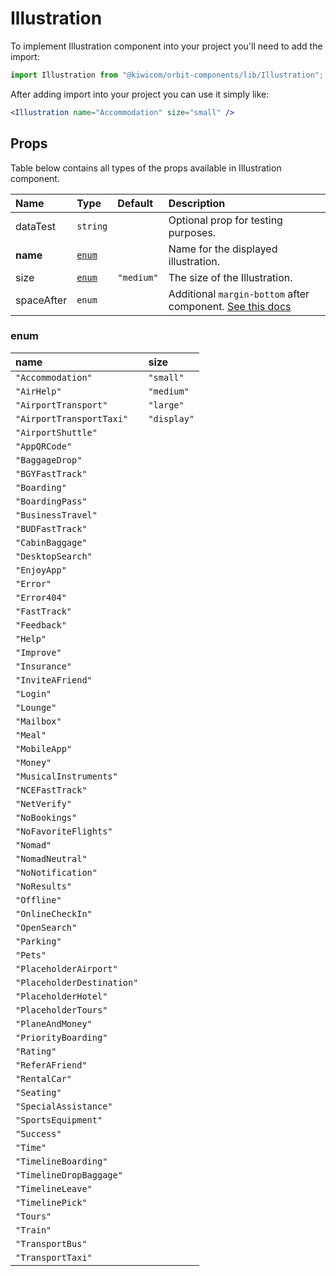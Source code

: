 # Illustration

To implement Illustration component into your project you'll need to add the import:

```jsx
import Illustration from "@kiwicom/orbit-components/lib/Illustration";
```

After adding import into your project you can use it simply like:

```jsx
<Illustration name="Accommodation" size="small" />
```

## Props

Table below contains all types of the props available in Illustration component.

| Name       | Type            | Default    | Description                                                                                                                                     |
| :--------- | :-------------- | :--------- | :---------------------------------------------------------------------------------------------------------------------------------------------- |
| dataTest   | `string`        |            | Optional prop for testing purposes.                                                                                                             |
| **name**   | [`enum`](#enum) |            | Name for the displayed illustration.                                                                                                            |
| size       | [`enum`](#enum) | `"medium"` | The size of the Illustration.                                                                                                                   |
| spaceAfter | `enum`          |            | Additional `margin-bottom` after component. [See this docs](https://github.com/kiwicom/orbit-components/tree/master/src/common/getSpacingToken) |

### enum

| name                       | size        |
| :------------------------- | :---------- |
| `"Accommodation"`          | `"small"`   |
| `"AirHelp"`                | `"medium"`  |
| `"AirportTransport"`       | `"large"`   |
| `"AirportTransportTaxi"`   | `"display"` |
| `"AirportShuttle"`         |
| `"AppQRCode"`              |
| `"BaggageDrop"`            |
| `"BGYFastTrack"`           |
| `"Boarding"`               |
| `"BoardingPass"`           |
| `"BusinessTravel"`         |
| `"BUDFastTrack"`           |
| `"CabinBaggage"`           |
| `"DesktopSearch"`          |
| `"EnjoyApp"`               |
| `"Error"`                  |
| `"Error404"`               |
| `"FastTrack"`              |
| `"Feedback"`               |
| `"Help"`                   |
| `"Improve"`                |
| `"Insurance"`              |
| `"InviteAFriend"`          |
| `"Login"`                  |
| `"Lounge"`                 |
| `"Mailbox"`                |
| `"Meal"`                   |
| `"MobileApp"`              |
| `"Money"`                  |
| `"MusicalInstruments"`     |
| `"NCEFastTrack"`           |
| `"NetVerify"`              |
| `"NoBookings"`             |
| `"NoFavoriteFlights"`      |
| `"Nomad"`                  |
| `"NomadNeutral"`           |
| `"NoNotification"`         |
| `"NoResults"`              |
| `"Offline"`                |
| `"OnlineCheckIn"`          |
| `"OpenSearch"`             |
| `"Parking"`                |
| `"Pets"`                   |
| `"PlaceholderAirport"`     |
| `"PlaceholderDestination"` |
| `"PlaceholderHotel"`       |
| `"PlaceholderTours"`       |
| `"PlaneAndMoney"`          |
| `"PriorityBoarding"`       |
| `"Rating"`                 |
| `"ReferAFriend"`           |
| `"RentalCar"`              |
| `"Seating"`                |
| `"SpecialAssistance"`      |
| `"SportsEquipment"`        |
| `"Success"`                |
| `"Time"`                   |
| `"TimelineBoarding"`       |
| `"TimelineDropBaggage"`    |
| `"TimelineLeave"`          |
| `"TimelinePick"`           |
| `"Tours"`                  |
| `"Train"`                  |
| `"TransportBus"`           |
| `"TransportTaxi"`          |
